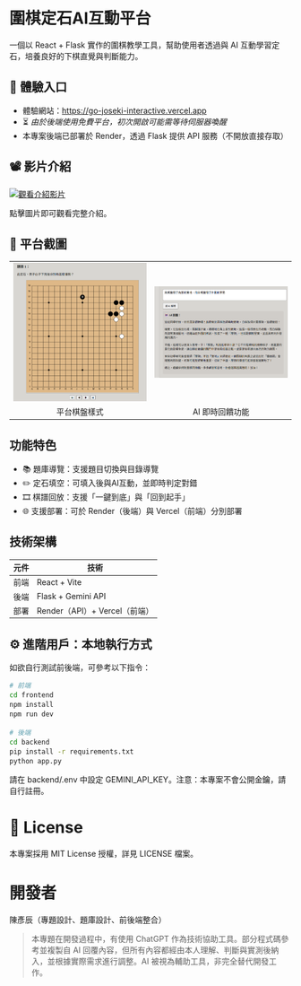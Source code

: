 # 圍棋定石AI互動平台

一個以 React + Flask 實作的圍棋教學工具，幫助使用者透過與 AI 互動學習定石，培養良好的下棋直覺與判斷能力。

 ## 🚀 體驗入口

- 體驗網站：https://go-joseki-interactive.vercel.app
- ⏳ *由於後端使用免費平台，初次開啟可能需等待伺服器喚醒*
- 本專案後端已部署於 Render，透過 Flask 提供 API 服務（不開放直接存取）
  
## 📽️ 影片介紹

[![觀看介紹影片](https://img.youtube.com/vi/kiUH-brnqGY/0.jpg)](https://www.youtube.com/watch?v=kiUH-brnqGY)

點擊圖片即可觀看完整介紹。

## 📸 平台截圖

<table>
  <tr>
    <td>
      <img src="frontend/src/assets/Goborad.png" alt="平台截圖" width="300"/>
    </td>
    <td>
      <img src="frontend/src/assets/AIexplain.png" alt="平台截圖" width="300"/>
    </td>
  </tr>
  <tr>
    <td align="center">平台棋盤樣式</td>
    <td align="center">AI 即時回饋功能</td>
  </tr>
</table>

## 功能特色

- 📚 題庫導覽：支援題目切換與目錄導覽
- ✏️ 定石填空：可填入後與AI互動，並即時判定對錯
- 🎞️ 棋譜回放：支援「一鍵到底」與「回到起手」
- 🌐 支援部署：可於 Render（後端）與 Vercel（前端）分別部署

## 技術架構

| 元件 | 技術 |
|------|------|
| 前端 | React + Vite |
| 後端 | Flask + Gemini API |
| 部署 | Render（API）+ Vercel（前端） |

## ⚙️ 進階用戶：本地執行方式

如欲自行測試前後端，可參考以下指令：

```bash
# 前端
cd frontend
npm install
npm run dev

# 後端
cd backend
pip install -r requirements.txt
python app.py
```
請在 backend/.env 中設定 GEMINI_API_KEY。注意：本專案不會公開金鑰，請自行註冊。

# 📄 License
本專案採用 MIT License 授權，詳見 LICENSE 檔案。

# 開發者
陳彥辰（專題設計、題庫設計、前後端整合）
> 本專題在開發過程中，有使用 ChatGPT 作為技術協助工具。部分程式碼參考並複製自 AI 回覆內容，但所有內容都經由本人理解、判斷與實測後納入，並根據實際需求進行調整。AI 被視為輔助工具，非完全替代開發工作。
